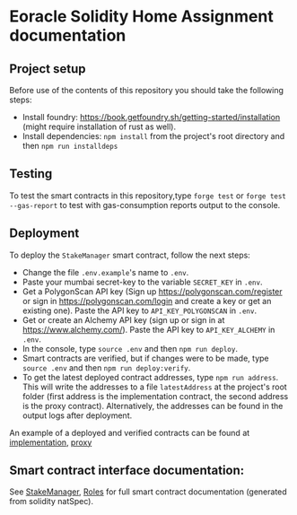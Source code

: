 # Eoracle Solidity Home Assignment documentation


## Project setup

Before use of the contents of this repository you should take the following steps:
- Install foundry: https://book.getfoundry.sh/getting-started/installation (might require installation of rust as well).
- Install dependencies: `npm install` from the project's root directory and then `npm run installdeps`

## Testing
To test the smart contracts in this repository,type `forge test` or `forge test --gas-report` to test with gas-consumption reports output to the console.

## Deployment
To deploy the `StakeManager` smart contract, follow the next steps:
- Change the file `.env.example`'s name to `.env`.
- Paste your mumbai secret-key to the variable `SECRET_KEY` in `.env`.
- Get a PolygonScan API key (Sign up https://polygonscan.com/register or sign in https://polygonscan.com/login and create a key or get an existing one). Paste the API key to `API_KEY_POLYGONSCAN` in `.env`.
- Get or create an Alchemy API key (sign up or sign in at https://www.alchemy.com/). Paste the API key to `API_KEY_ALCHEMY` in `.env`.
- In the console, type `source .env` and then `npm run deploy`.
- Smart contracts are verified, but if changes were to be made, type `source .env` and then `npm run deploy:verify`.
- To get the latest deployed contract addresses, type `npm run address`. This will write the addresses to a file `latestAddress` at the project's root folder (first address is the implementation contract, the second address is the proxy contract).
Alternatively, the addresses can be found in the output logs after deployment.

An example of a deployed and verified contracts can be found at [implementation](https://mumbai.polygonscan.com/address/0x81be88e3ee54a17ff4a87a95fc34be1ace9502ca),  [proxy](https://mumbai.polygonscan.com/address/0xdE40023758c35124482AcBDDa5C7b2a7DA0d5d73)


## Smart contract interface documentation:

See [StakeManager](/StakeManager.md), [Roles](/Roles.md) for full smart contract documentation (generated from solidity natSpec).